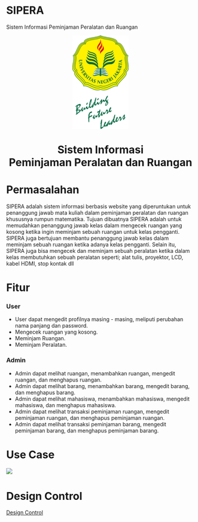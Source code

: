 # SIPERA
Sistem Informasi Peminjaman Peralatan dan Ruangan

<p align="center"> 
    <img src="logo.png" align="center" width="150"></img>
</p>

<h1 align="center"> Sistem Informasi </br> Peminjaman Peralatan dan Ruangan </h1>


# Permasalahan
SIPERA adalah sistem informasi berbasis website yang diperuntukan untuk penanggung jawab mata kuliah dalam peminjaman peralatan dan ruangan khususnya rumpun matematika.
Tujuan dibuatnya SIPERA adalah untuk memudahkan penanggung jawab kelas dalam mengecek ruangan yang kosong ketika ingin meminjam sebuah ruangan untuk kelas pengganti. SIPERA juga bertujuan membantu penanggung jawab kelas dalam meminjam sebuah ruangan ketika adanya kelas pengganti. Selain itu, SIPERA juga bisa mengecek dan meminjam sebuah peralatan ketika dalam kelas membutuhkan sebuah peralatan seperti; alat tulis, proyektor, LCD, kabel HDMI, stop kontak dll

# Fitur

### User
- User dapat mengedit profilnya masing - masing, meliputi perubahan nama panjang dan password.
- Mengecek ruangan yang kosong.
- Meminjam Ruangan.
- Meminjam Peralatan.

### Admin
- Admin dapat melihat ruangan, menambahkan ruangan, mengedit ruangan, dan menghapus ruangan.
- Admin dapat melihat barang, menambahkan barang, mengedit barang, dan menghapus barang.
- Admin dapat melihat mahasiswa, menambahkan mahasiswa, mengedit mahasiswa, dan menghapus mahasiswa.
- Admin dapat melihat transaksi peminjaman ruangan, mengedit peminjaman ruangan, dan menghapus peminjaman ruangan.
- Admin dapat melihat transaksi peminjaman barang, mengedit peminjaman barang, dan menghapus peminjaman barang.

# Use Case

<img src="sipera.png" width="150"></img>
# Design Control

[Design Control](Diagram)
